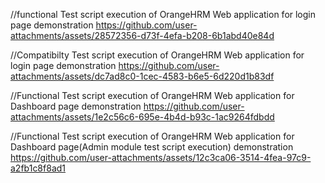 //functional Test script execution of OrangeHRM Web application for login page demonstration https://github.com/user-attachments/assets/28572356-d73f-4efa-b208-6b1abd40e84d

//Compatibilty Test script execution of OrangeHRM Web application for login page demonstration https://github.com/user-attachments/assets/dc7ad8c0-1cec-4583-b6e5-6d220d1b83df

//Functional Test script execution of OrangeHRM Web application for Dashboard page demonstration https://github.com/user-attachments/assets/1e2c56c6-695e-4b4d-b93c-1ac9264fdbdd

//Functional Test script execution of OrangeHRM Web application for Dashboard page(Admin module test script execution) demonstration https://github.com/user-attachments/assets/12c3ca06-3514-4fea-97c9-a2fb1c8f8ad1
